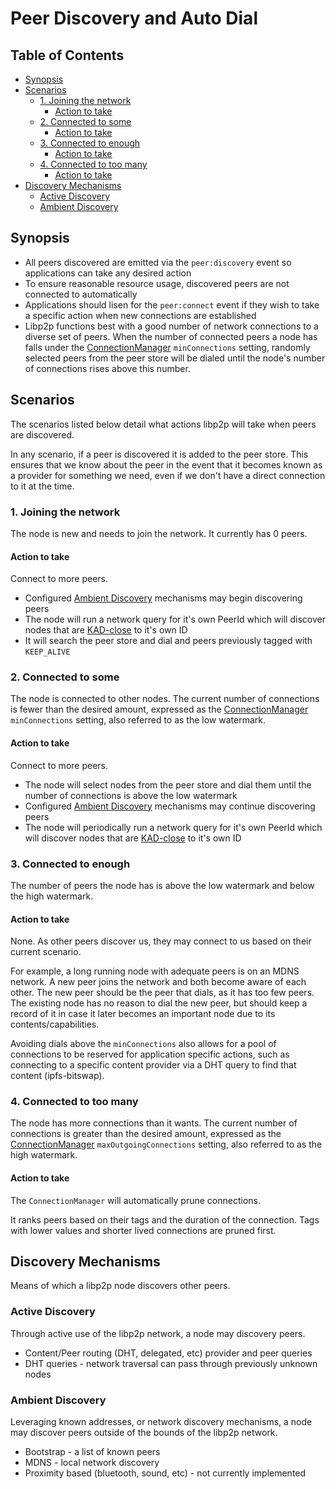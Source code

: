 # Peer Discovery and Auto Dial <!-- omit in toc -->

## Table of Contents <!-- omit in toc -->

- [Synopsis](#synopsis)
- [Scenarios](#scenarios)
  - [1. Joining the network](#1-joining-the-network)
    - [Action to take](#action-to-take)
  - [2. Connected to some](#2-connected-to-some)
    - [Action to take](#action-to-take-1)
  - [3. Connected to enough](#3-connected-to-enough)
    - [Action to take](#action-to-take-2)
  - [4. Connected to too many](#4-connected-to-too-many)
    - [Action to take](#action-to-take-3)
- [Discovery Mechanisms](#discovery-mechanisms)
  - [Active Discovery](#active-discovery)
  - [Ambient Discovery](#ambient-discovery)

## Synopsis

* All peers discovered are emitted via the `peer:discovery` event so applications can take any desired action
* To ensure reasonable resource usage, discovered peers are not connected to automatically
* Applications should lisen for the `peer:connect` event if they wish to take a specific action when new connections are established
* Libp2p functions best with a good number of network connections to a diverse set of peers. When the number of connected peers a node has falls under the [ConnectionManager](./CONFIGURATION.md#configuring-connection-manager) `minConnections` setting, randomly selected peers from the peer store will be dialed until the node's number of connections rises above this number.

## Scenarios

The scenarios listed below detail what actions libp2p will take when peers are discovered.

In any scenario, if a peer is discovered it is added to the peer store. This ensures that we know about the peer in the event that it becomes known as a provider for something we need, even if we don't have a direct connection to it at the time.

### 1. Joining the network

The node is new and needs to join the network. It currently has 0 peers.

#### Action to take

Connect to more peers.

* Configured [Ambient Discovery](#ambient-discovery) mechanisms may begin discovering peers
* The node will run a network query for it's own PeerId which will discover nodes that are [KAD-close](https://en.wikipedia.org/wiki/Kademlia) to it's own ID
* It will search the peer store and dial and peers previously tagged with `KEEP_ALIVE`

### 2. Connected to some

The node is connected to other nodes. The current number of connections is fewer than the desired amount, expressed as the [ConnectionManager](./CONFIGURATION.md#configuring-connection-manager) `minConnections` setting, also referred to as the low watermark.

#### Action to take

Connect to more peers.

* The node will select nodes from the peer store and dial them until the number of connections is above the low watermark
* Configured [Ambient Discovery](#ambient-discovery) mechanisms may continue discovering peers
* The node will periodically run a network query for it's own PeerId which will discover nodes that are [KAD-close](https://en.wikipedia.org/wiki/Kademlia) to it's own ID

### 3. Connected to enough

The number of peers the node has is above the low watermark and below the high watermark.

#### Action to take

None. As other peers discover us, they may connect to us based on their current scenario.

For example, a long running node with adequate peers is on an MDNS network. A new peer joins the network and both become aware of each other. The new peer should be the peer that dials, as it has too few peers. The existing node has no reason to dial the new peer, but should keep a record of it in case it later becomes an important node due to its contents/capabilities.

Avoiding dials above the `minConnections` also allows for a pool of connections to be reserved for application specific actions, such as connecting to a specific content provider via a DHT query to find that content (ipfs-bitswap).

### 4. Connected to too many

The node has more connections than it wants. The current number of connections is greater than the desired amount, expressed as the [ConnectionManager](./CONFIGURATION.md#configuring-connection-manager) `maxOutgoingConnections` setting, also referred to as the high watermark.

#### Action to take

The `ConnectionManager` will automatically prune connections.

It ranks peers based on their tags and the duration of the connection. Tags with lower values and shorter lived connections are pruned first.

## Discovery Mechanisms

Means of which a libp2p node discovers other peers.

### Active Discovery

Through active use of the libp2p network, a node may discovery peers.

* Content/Peer routing (DHT, delegated, etc) provider and peer queries
* DHT queries - network traversal can pass through previously unknown nodes

### Ambient Discovery

Leveraging known addresses, or network discovery mechanisms, a node may discover peers outside of the bounds of the libp2p network.

* Bootstrap - a list of known peers
* MDNS - local network discovery
* Proximity based (bluetooth, sound, etc) - not currently implemented

